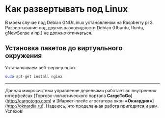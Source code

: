 # Как развертывать под Linux

В моем случае под Debian GNU/Linux установленом на Raspberry pi 3.
Развертывание под другие разновидности Debian (Ubuntu, Runtu, gNewSense и пр.) не должно отличаться.

Установка пакетов до виртуального окружения
-------------------------

Устанавливаем веб-вервер nginx
```sh
sudo apt-get install nginx
```


------
Данная микросистема управление деревьями работает во внутренних интерфейсах [Торгово-логистического портала **CargоToGo**] (http://cargotogo.com) и [Маркет-плейс агрегатора окон **«Окнардия»**] (http://oknardia.ru). Надеюсь, что проделанная работа пригодится и вам. Успехов!

